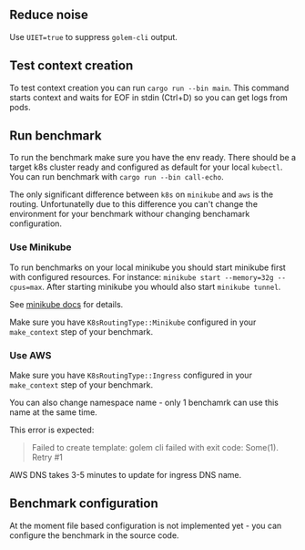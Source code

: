 ## Reduce noise

Use `UIET=true` to suppress `golem-cli` output.

## Test context creation

To test context creation you can run `cargo run --bin main`. This command starts context and waits for EOF in stdin (Ctrl+D) so you can get logs from pods.

## Run benchmark

To run the benchmark make sure you have the env ready. There should be a target k8s cluster ready and configured as default for your local `kubectl`. You can run benchmark with `cargo run --bin call-echo`.

The only significant difference between `k8s` on `minikube` and `aws` is the routing. Unfortunatelly due to this difference you can't change the environment for your benchmark withour changing benchamark configuration. 

### Use Minikube

To run benchmarks on your local minikube you should start minikube first with configured resources. For instance: `minikube start --memory=32g --cpus=max`. After starting minikube you whould also start `minikube tunnel`.

See [minikube docs](https://minikube.sigs.k8s.io/docs/start/) for details.

Make sure you have `K8sRoutingType::Minikube` configured in your `make_context` step of your benchmark.

### Use AWS

Make sure you have `K8sRoutingType::Ingress` configured in your `make_context` step of your benchmark.

You can also change namespace name - only 1 benchamrk can use this name at the same time.

This error is expected:

> Failed to create template: golem cli failed with exit code: Some(1). Retry #1

AWS DNS takes 3-5 minutes to update for ingress DNS name.

## Benchmark configuration

At the moment file based configuration is not implemented yet - you can configure the benchmark in the source code.

